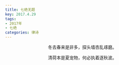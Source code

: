 ```yaml
---
title: 七绝无题
key: 2017.4.29
tags: 
- 2017年 
- 七绝
categories: 律诗
---
```


<p align="center">冬去春来是非多，探头墙杏乱琢磨。
</p>
<p align="center">清荷本是夏宠物，何必执着逐秋波。
</p>
